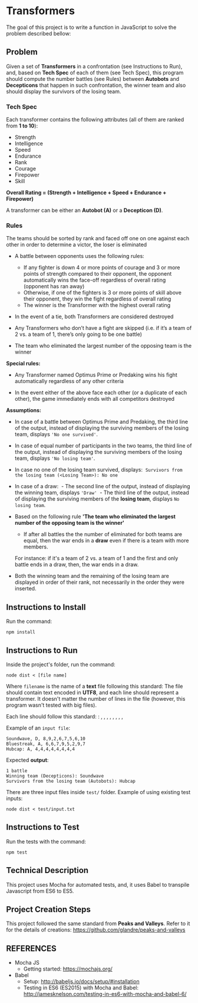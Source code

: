 # Transformers

The goal of this project is to write a function in JavaScript to solve the problem
described bellow:

## Problem

Given a set of **Transformers** in a confrontation (see Instructions to Run),
and, based on **Tech Spec** of each of them (see Tech Spec),
this program should compute the number battles (see Rules) between **Autobots**
and **Decepticons** that happen in such confrontation, the winner team and also
should display the survivors of the losing team.

### Tech Spec

Each transformer contains the following attributes
(all of them are ranked from **1 to 10**):

- Strength
- Intelligence
- Speed
- Endurance
- Rank
- Courage
- Firepower
- Skill

**Overall Rating = (Strength + Intelligence + Speed + Endurance + Firepower)**

A transformer can be either an **Autobot (A)** or a **Decepticon (D)**.

### Rules

The teams should be sorted by rank and faced off one on one against each other in order to determine a victor, the loser is eliminated

- A battle between opponents uses the following rules:
  - If any fighter is down 4 or more points of courage and 3 or more points of strength compared to their opponent, the opponent automatically wins the face-off regardless of overall rating (opponent has ran away)
  - Otherwise, if one of the fighters is 3 or more points of skill above their opponent, they win the fight regardless of overall rating
  - The winner is the Transformer with the highest overall rating

- In the event of a tie, both Transformers are considered destroyed

- Any Transformers who don’t have a fight are skipped (i.e. if it’s a team of 2 vs. a team of 1, there’s only going to be one battle)

- The team who eliminated the largest number of the opposing team is the winner

**Special rules:**

- Any Transformer named Optimus Prime or Predaking wins his fight automatically regardless of
any other criteria

- In the event either of the above face each other (or a duplicate of each other), the game
immediately ends with all competitors destroyed

**Assumptions:**

- In case of a battle between Optimus Prime and Predaking, the third line of the output, instead of displaying the surviving members of the losing team, displays `'No one survived'`.

- In case of equal number of participants in the two teams, the third line of the output, instead of displaying the surviving members of the losing team, displays `'No losing team'`.

- In case no one of the losing team survived, displays:
  `Survivors from the losing team (<Losing Team>): No one`

- In case of a draw:
  - The second line of the output, instead of displaying the winning team, displays `'Draw'`
  - The third line of the output, instead of displaying the surviving members of the **losing team**, displays `No losing team`.

- Based on the following rule **'The team who eliminated the largest number of the opposing team is the winner'**
  - If after all battles the the number of eliminated for both teams are equal, then the war ends in a **draw** even if there is a team with more members. 
  
  For instance: if it's a team of 2 vs. a team of 1 and the first and only battle ends in a draw, then, the war ends in a draw.

- Both the winning team and the remaining of the losing team are displayed in order of their rank, not necessarily in the order they were inserted.

## Instructions to Install

Run the command:
```
npm install
```

## Instructions to Run

Inside the project's folder, run the command:

```
node dist < [file name]
```

Where `filename` is the name of a **text** file following this standard:
The file should contain text encoded in **UTF8**, and each line should represent
a transformer. It doesn't matter the number of lines in the file (however,
this program wasn't tested with big files).

Each line should follow this standard:
<transformer name>: <Team Letter>, <strength>, <intelligence>, <speed>, <endurance>, <rank>, <courage>, <firepower>, <skill>

Example of an `input file`:
```
Soundwave, D, 8,9,2,6,7,5,6,10
Bluestreak, A, 6,6,7,9,5,2,9,7
Hubcap: A, 4,4,4,4,4,4,4,4
```

Expected **output**:
```
1 battle
Winning team (Decepticons): Soundwave
Survivors from the losing team (Autobots): Hubcap
```

There are three input files inside `test/` folder. Example of using existing test inputs:
```
node dist < test/input.txt
```

## Instructions to Test

Run the tests with the command:
```
npm test
```

## Technical Description

This project uses Mocha for automated tests, and, it uses Babel to transpile Javascript from ES6 to ES5.

## Project Creation Steps

This project followed the same standard from **Peaks and Valleys**.
Refer to it for the details of creations: https://github.com/glandre/peaks-and-valleys

## REFERENCES

- Mocha JS
  - Getting started: https://mochajs.org/
- Babel
  - Setup: http://babeljs.io/docs/setup/#installation
  - Testing in ES6 (ES2015) with Mocha and Babel: http://jamesknelson.com/testing-in-es6-with-mocha-and-babel-6/
